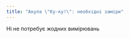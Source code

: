 ```yaml
---
title: "Акула \"Ку-ку!\": необхідні заміри"
---
```


<Note>
Hi не потребує жодних вимірювань
</Note>

